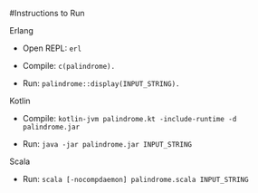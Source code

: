 #Instructions to Run

Erlang

- Open REPL: `erl`

- Compile: `c(palindrome).`

- Run: `palindrome::display(INPUT_STRING).`

Kotlin

- Compile: `kotlin-jvm palindrome.kt -include-runtime -d palindrome.jar`

- Run: `java -jar palindrome.jar INPUT_STRING`

Scala

- Run: `scala [-nocompdaemon] palindrome.scala INPUT_STRING`
